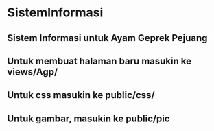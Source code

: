 # SistemInformasi
Sistem Informasi untuk Ayam Geprek Pejuang
-----
Untuk membuat halaman baru masukin ke views/Agp/
-----
Untuk css masukin ke public/css/
-----
Untuk gambar, masukin ke public/pic
-----
